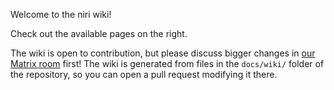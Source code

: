 Welcome to the niri wiki!

Check out the available pages on the right.

The wiki is open to contribution, but please discuss bigger changes in [our Matrix room](https://matrix.to/#/#niri:matrix.org) first! The wiki is generated from files in the `docs/wiki/` folder of the repository, so you can open a pull request modifying it there.
